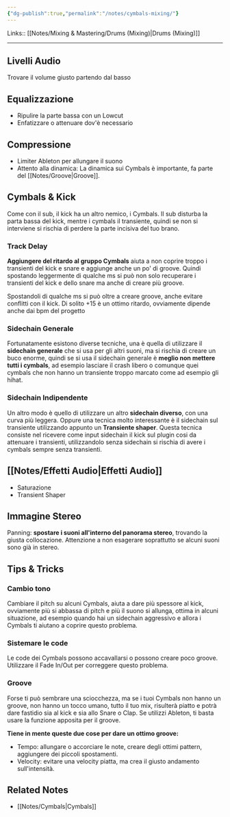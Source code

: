```yaml
---
{"dg-publish":true,"permalink":"/notes/cymbals-mixing/"}
---
```


Links:: [[Notes/Mixing & Mastering/Drums (Mixing)\|Drums (Mixing)]]

---
## Livelli Audio

Trovare il volume giusto partendo dal basso

## Equalizzazione

- Ripulire la parte bassa con un Lowcut
- Enfatizzare o attenuare dov'è necessario

## Compressione

- Limiter Ableton per allungare il suono
- Attento alla dinamica: La dinamica sui Cymbals è importante, fa parte del [[Notes/Groove\|Groove]].

## Cymbals & Kick

Come con il sub, il kick ha un altro nemico, i Cymbals. Il sub disturba la parta bassa del kick, mentre i cymbals il transiente, quindi se non si interviene si rischia di perdere la parte incisiva del tuo brano.

### Track Delay

**Aggiungere del ritardo al gruppo Cymbals** aiuta a non coprire troppo i transienti del kick e snare e aggiunge anche un po' di groove. Quindi spostando leggermente di qualche ms si può non solo recuperare i transienti del kick e dello snare ma anche di creare più groove.

Spostandoli di qualche ms si può oltre a creare groove, anche evitare conflitti con il kick. Di solito +15 è un ottimo ritardo, ovviamente dipende anche dai bpm del progetto

### Sidechain Generale

Fortunatamente esistono diverse tecniche, una è quella di utilizzare il **sidechain generale** che si usa per gli altri suoni, ma si rischia di creare un buco enorme, quindi se si usa il sidechain generale è **meglio non mettere tutti i cymbals**, ad esempio lasciare il crash libero o comunque quei cymbals che non hanno un transiente troppo marcato come ad esempio gli hihat.

### Sidechain Indipendente

Un altro modo è quello di utilizzare un altro **sidechain diverso**, con una curva più leggera. Oppure una tecnica molto interessante è il sidechain sul transiente utilizzando appunto un **Transiente shaper**. Questa tecnica consiste nel ricevere come input sidechain il kick sul plugin cosi da attenuare i transienti, utilizzandolo senza sidechain si rischia di avere i cymbals sempre senza transienti.

## [[Notes/Effetti Audio\|Effetti Audio]]

- Saturazione
- Transient Shaper

## Immagine Stereo

Panning: **spostare i suoni all'interno del panorama stereo**, trovando la giusta collocazione. Attenzione a non esagerare soprattutto se alcuni suoni sono già in stereo.

## Tips & Tricks

### Cambio tono

Cambiare il pitch su alcuni Cymbals, aiuta a dare più spessore al kick, ovviamente più si abbassa di pitch e più il suono si allunga, ottima in alcuni situazione, ad esempio quando hai un sidechain aggressivo e allora i Cymbals ti aiutano a coprire questo problema.

### Sistemare le code

Le code dei Cymbals possono accavallarsi o possono creare poco groove. Utilizzare il Fade In/Out per correggere questo problema. 

### Groove

Forse ti può sembrare una sciocchezza, ma se i tuoi Cymbals non hanno un groove, non hanno un tocco umano, tutto il tuo mix, risulterà piatto e potrà dare fastidio sia al kick e sia allo Snare o Clap. Se utilizzi Ableton, ti basta usare la funzione apposita per il groove. 

**Tiene in mente queste due cose per dare un ottimo groove:**

- Tempo: allungare o accorciare le note, creare degli ottimi pattern, aggiungere dei piccoli spostamenti.
- Velocity: evitare una velocity piatta, ma crea il giusto andamento sull'intensità.




## Related Notes

- [[Notes/Cymbals\|Cymbals]]